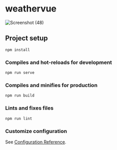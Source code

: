# weathervue

![Screenshot (48)](https://user-images.githubusercontent.com/55155180/210173312-162d13c9-8085-4d10-8ad8-b3a89d45150d.png)



## Project setup
```
npm install
```

### Compiles and hot-reloads for development
```
npm run serve
```

### Compiles and minifies for production
```
npm run build
```

### Lints and fixes files
```
npm run lint
```

### Customize configuration
See [Configuration Reference](https://cli.vuejs.org/config/).
